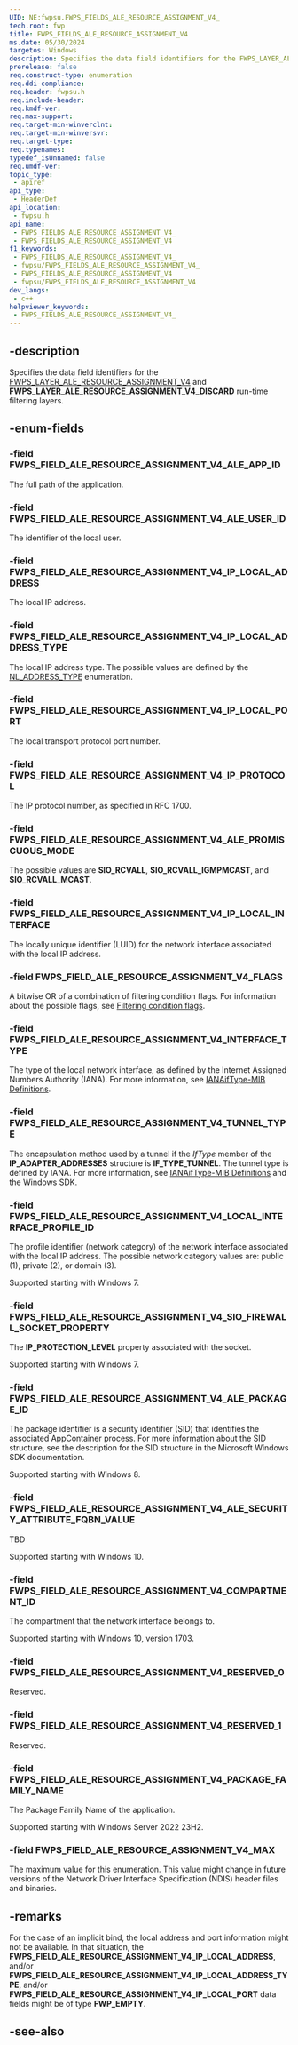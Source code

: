 ```yaml
---
UID: NE:fwpsu.FWPS_FIELDS_ALE_RESOURCE_ASSIGNMENT_V4_
tech.root: fwp
title: FWPS_FIELDS_ALE_RESOURCE_ASSIGNMENT_V4
ms.date: 05/30/2024
targetos: Windows
description: Specifies the data field identifiers for the FWPS_LAYER_ALE_RESOURCE_ASSIGNMENT_V4 and FWPS_LAYER_ALE_RESOURCE_ASSIGNMENT_V4_DISCARD run-time filtering layers.
prerelease: false
req.construct-type: enumeration
req.ddi-compliance: 
req.header: fwpsu.h
req.include-header: 
req.kmdf-ver: 
req.max-support: 
req.target-min-winverclnt: 
req.target-min-winversvr: 
req.target-type: 
req.typenames: 
typedef_isUnnamed: false
req.umdf-ver: 
topic_type:
 - apiref
api_type:
 - HeaderDef
api_location:
 - fwpsu.h
api_name:
 - FWPS_FIELDS_ALE_RESOURCE_ASSIGNMENT_V4_
 - FWPS_FIELDS_ALE_RESOURCE_ASSIGNMENT_V4
f1_keywords:
 - FWPS_FIELDS_ALE_RESOURCE_ASSIGNMENT_V4_
 - fwpsu/FWPS_FIELDS_ALE_RESOURCE_ASSIGNMENT_V4_
 - FWPS_FIELDS_ALE_RESOURCE_ASSIGNMENT_V4
 - fwpsu/FWPS_FIELDS_ALE_RESOURCE_ASSIGNMENT_V4
dev_langs:
 - c++
helpviewer_keywords:
 - FWPS_FIELDS_ALE_RESOURCE_ASSIGNMENT_V4_
---
```


## -description

Specifies the data field identifiers for the [FWPS_LAYER_ALE_RESOURCE_ASSIGNMENT_V4](./ne-fwpsu-fwps_builtin_layers.md) and **FWPS_LAYER_ALE_RESOURCE_ASSIGNMENT_V4_DISCARD** run-time filtering layers.

## -enum-fields

### -field FWPS_FIELD_ALE_RESOURCE_ASSIGNMENT_V4_ALE_APP_ID

The full path of the application.

### -field FWPS_FIELD_ALE_RESOURCE_ASSIGNMENT_V4_ALE_USER_ID

The identifier of the local user.

### -field FWPS_FIELD_ALE_RESOURCE_ASSIGNMENT_V4_IP_LOCAL_ADDRESS

The local IP address.

### -field FWPS_FIELD_ALE_RESOURCE_ASSIGNMENT_V4_IP_LOCAL_ADDRESS_TYPE

The local IP address type. The possible values are defined by the [NL_ADDRESS_TYPE](/windows/win32/api/nldef/ne-nldef-nl_address_type) enumeration.

### -field FWPS_FIELD_ALE_RESOURCE_ASSIGNMENT_V4_IP_LOCAL_PORT

The local transport protocol port number.

### -field FWPS_FIELD_ALE_RESOURCE_ASSIGNMENT_V4_IP_PROTOCOL

The IP protocol number, as specified in RFC 1700.

### -field FWPS_FIELD_ALE_RESOURCE_ASSIGNMENT_V4_ALE_PROMISCUOUS_MODE

The possible values are **SIO_RCVALL**, **SIO_RCVALL_IGMPMCAST**, and **SIO_RCVALL_MCAST**.

### -field FWPS_FIELD_ALE_RESOURCE_ASSIGNMENT_V4_IP_LOCAL_INTERFACE

The locally unique identifier (LUID) for the network interface associated with the local IP address.

### -field FWPS_FIELD_ALE_RESOURCE_ASSIGNMENT_V4_FLAGS

A bitwise OR of a combination of filtering condition flags. For information about the possible
flags, see [Filtering condition flags](/windows-hardware/drivers/network/filtering-condition-flags).

### -field FWPS_FIELD_ALE_RESOURCE_ASSIGNMENT_V4_INTERFACE_TYPE

The type of the local network interface, as defined by the Internet Assigned Numbers Authority
(IANA). For more information, see
[IANAifType-MIB Definitions](https://www.iana.org/assignments/ianaiftype-mib/ianaiftype-mib).

### -field FWPS_FIELD_ALE_RESOURCE_ASSIGNMENT_V4_TUNNEL_TYPE

The encapsulation method used by a tunnel if the
*IfType* member of the **IP_ADAPTER_ADDRESSES** structure is **IF_TYPE_TUNNEL**. The tunnel type is defined
by IANA. For more information, see
[IANAifType-MIB Definitions](https://www.iana.org/assignments/ianaiftype-mib/ianaiftype-mib) and the
Windows SDK.

### -field FWPS_FIELD_ALE_RESOURCE_ASSIGNMENT_V4_LOCAL_INTERFACE_PROFILE_ID

The profile identifier (network category) of the network interface associated with the local IP
address. The possible network category values are: public (1), private (2), or domain (3).

Supported starting with Windows 7.

### -field FWPS_FIELD_ALE_RESOURCE_ASSIGNMENT_V4_SIO_FIREWALL_SOCKET_PROPERTY

The **IP_PROTECTION_LEVEL** property associated with the socket.

Supported starting with Windows 7.

### -field FWPS_FIELD_ALE_RESOURCE_ASSIGNMENT_V4_ALE_PACKAGE_ID

The package identifier is a security identifier (SID) that identifies the associated AppContainer process. For more information about the SID structure, see the description for the SID structure in the Microsoft Windows SDK documentation.

Supported starting with Windows 8.

### -field FWPS_FIELD_ALE_RESOURCE_ASSIGNMENT_V4_ALE_SECURITY_ATTRIBUTE_FQBN_VALUE

TBD

Supported starting with Windows 10.

### -field FWPS_FIELD_ALE_RESOURCE_ASSIGNMENT_V4_COMPARTMENT_ID

The compartment that the network interface belongs to.

Supported starting with Windows 10, version 1703.

### -field FWPS_FIELD_ALE_RESOURCE_ASSIGNMENT_V4_RESERVED_0

Reserved.

### -field FWPS_FIELD_ALE_RESOURCE_ASSIGNMENT_V4_RESERVED_1

Reserved.

### -field FWPS_FIELD_ALE_RESOURCE_ASSIGNMENT_V4_PACKAGE_FAMILY_NAME

The Package Family Name of the application.

Supported starting with Windows Server 2022 23H2.

### -field FWPS_FIELD_ALE_RESOURCE_ASSIGNMENT_V4_MAX

The maximum value for this enumeration. This value might change in future versions of the Network Driver Interface Specification (NDIS) header files and binaries.

## -remarks

For the case of an implicit bind, the local address and port information might not be available. In that situation, the **FWPS_FIELD_ALE_RESOURCE_ASSIGNMENT_V4_IP_LOCAL_ADDRESS**, and/or **FWPS_FIELD_ALE_RESOURCE_ASSIGNMENT_V4_IP_LOCAL_ADDRESS_TYPE**, and/or **FWPS_FIELD_ALE_RESOURCE_ASSIGNMENT_V4_IP_LOCAL_PORT** data fields might be of type **FWP_EMPTY**.

## -see-also
